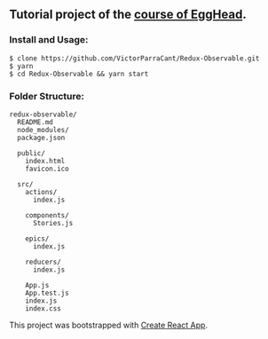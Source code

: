 ## Tutorial project of the [course of EggHead](https://egghead.io/courses/up-and-running-with-redux-observable?utm_source=drip&utm_medium=email&utm_content=redux-observable&utm_campaign=new-course).

### Install and Usage:
```
$ clone https://github.com/VictorParraCant/Redux-Observable.git
$ yarn
$ cd Redux-Observable && yarn start

```

### Folder Structure:
```
redux-observable/
  README.md
  node_modules/
  package.json

  public/
    index.html
    favicon.ico

  src/
    actions/
      index.js

    components/
      Stories.js

    epics/
      index.js

    reducers/
      index.js

    App.js
    App.test.js
    index.js
    index.css

```

This project was bootstrapped with [Create React App](https://github.com/facebookincubator/create-react-app).
